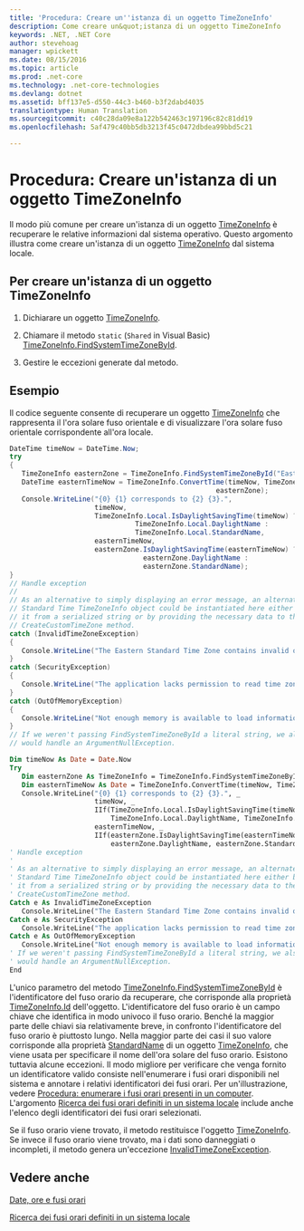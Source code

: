 ```yaml
---
title: 'Procedura: Creare un''istanza di un oggetto TimeZoneInfo'
description: Come creare un&quot;istanza di un oggetto TimeZoneInfo
keywords: .NET, .NET Core
author: stevehoag
manager: wpickett
ms.date: 08/15/2016
ms.topic: article
ms.prod: .net-core
ms.technology: .net-core-technologies
ms.devlang: dotnet
ms.assetid: bff137e5-d550-44c3-b460-b3f2dabd4035
translationtype: Human Translation
ms.sourcegitcommit: c40c28da09e8a122b542463c197196c82c81dd19
ms.openlocfilehash: 5af479c40bb5db3213f45c0472dbdea99bbd5c21

---
```


# <a name="how-to-instantiate-a-timezoneinfo-object"></a>Procedura: Creare un'istanza di un oggetto TimeZoneInfo

Il modo più comune per creare un'istanza di un oggetto [TimeZoneInfo](xref:System.TimeZoneInfo) è recuperare le relative informazioni dal sistema operativo. Questo argomento illustra come creare un'istanza di un oggetto [TimeZoneInfo](xref:System.TimeZoneInfo) dal sistema locale.

## <a name="to-instantiate-a-timezoneinfo-object"></a>Per creare un'istanza di un oggetto TimeZoneInfo

1. Dichiarare un oggetto [TimeZoneInfo](xref:System.TimeZoneInfo).

2. Chiamare il metodo `static` (`Shared` in Visual Basic) [TimeZoneInfo.FindSystemTimeZoneById](xref:System.TimeZoneInfo.FindSystemTimeZoneById(System.String)).

3. Gestire le eccezioni generate dal metodo.

## <a name="example"></a>Esempio

Il codice seguente consente di recuperare un oggetto [TimeZoneInfo](xref:System.TimeZoneInfo) che rappresenta il l'ora solare fuso orientale e di visualizzare l'ora solare fuso orientale corrispondente all'ora locale.

```csharp
DateTime timeNow = DateTime.Now;
try
{
   TimeZoneInfo easternZone = TimeZoneInfo.FindSystemTimeZoneById("Eastern Standard Time");
   DateTime easternTimeNow = TimeZoneInfo.ConvertTime(timeNow, TimeZoneInfo.Local, 
                                                   easternZone);
   Console.WriteLine("{0} {1} corresponds to {2} {3}.",
                     timeNow, 
                     TimeZoneInfo.Local.IsDaylightSavingTime(timeNow) ?
                               TimeZoneInfo.Local.DaylightName : 
                               TimeZoneInfo.Local.StandardName,
                     easternTimeNow, 
                     easternZone.IsDaylightSavingTime(easternTimeNow) ?
                                 easternZone.DaylightName : 
                                 easternZone.StandardName);
}
// Handle exception
//
// As an alternative to simply displaying an error message, an alternate Eastern
// Standard Time TimeZoneInfo object could be instantiated here either by restoring
// it from a serialized string or by providing the necessary data to the
// CreateCustomTimeZone method.
catch (InvalidTimeZoneException)
{
   Console.WriteLine("The Eastern Standard Time Zone contains invalid or missing data.");
}
catch (SecurityException)
{
   Console.WriteLine("The application lacks permission to read time zone information from the registry.");
}
catch (OutOfMemoryException)
{
   Console.WriteLine("Not enough memory is available to load information on the Eastern Standard Time zone.");
}
// If we weren't passing FindSystemTimeZoneById a literal string, we also 
// would handle an ArgumentNullException.
```

```vb
Dim timeNow As Date = Date.Now
Try
   Dim easternZone As TimeZoneInfo = TimeZoneInfo.FindSystemTimeZoneById("Eastern Standard Time")
   Dim easternTimeNow As Date = TimeZoneInfo.ConvertTime(timeNow, TimeZoneInfo.Local, easternZone)
   Console.WriteLine("{0} {1} corresponds to {2} {3}.", _
                     timeNow, _
                     IIf(TimeZoneInfo.Local.IsDaylightSavingTime(timeNow), _
                         TimeZoneInfo.Local.DaylightName, TimeZoneInfo.Local.StandardName), _
                     easternTimeNow, _
                     IIf(easternZone.IsDaylightSavingTime(easternTimeNow), _
                         easternZone.DaylightName, easternZone.StandardName))
' Handle exception
'
' As an alternative to simply displaying an error message, an alternate Eastern
' Standard Time TimeZoneInfo object could be instantiated here either by restoring
' it from a serialized string or by providing the necessary data to the
' CreateCustomTimeZone method.
Catch e As InvalidTimeZoneException
   Console.WriteLine("The Eastern Standard Time Zone contains invalid or missing data.")   
Catch e As SecurityException
   Console.WriteLine("The application lacks permission to read time zone information from the registry.")
Catch e As OutOfMemoryException
   Console.WriteLine("Not enough memory is available to load information on the Eastern Standard Time zone.")
' If we weren't passing FindSystemTimeZoneById a literal string, we also 
' would handle an ArgumentNullException.
End
``` 

L'unico parametro del metodo [TimeZoneInfo.FindSystemTimeZoneById](xref:System.TimeZoneInfo.FindSystemTimeZoneById(System.String)) è l'identificatore del fuso orario da recuperare, che corrisponde alla proprietà [TimeZoneInfo.Id](xref:System.TimeZoneInfo.Id) dell'oggetto. L'identificatore del fuso orario è un campo chiave che identifica in modo univoco il fuso orario. Benché la maggior parte delle chiavi sia relativamente breve, in confronto l'identificatore del fuso orario è piuttosto lungo. Nella maggior parte dei casi il suo valore corrisponde alla proprietà [StandardName](xref:System.TimeZoneInfo.StandardName) di un oggetto [TimeZoneInfo](xref:System.TimeZoneInfo), che viene usata per specificare il nome dell'ora solare del fuso orario. Esistono tuttavia alcune eccezioni. Il modo migliore per verificare che venga fornito un identificatore valido consiste nell'enumerare i fusi orari disponibili nel sistema e annotare i relativi identificatori dei fusi orari. Per un'illustrazione, vedere [Procedura: enumerare i fusi orari presenti in un computer](enumerate-time-zones.md). L'argomento [Ricerca dei fusi orari definiti in un sistema locale](finding-the-time-zones-on-local-system.md) include anche l'elenco degli identificatori dei fusi orari selezionati.

Se il fuso orario viene trovato, il metodo restituisce l'oggetto [TimeZoneInfo](xref:System.TimeZoneInfo). Se invece il fuso orario viene trovato, ma i dati sono danneggiati o incompleti, il metodo genera un'eccezione [InvalidTimeZoneException](xref:System.InvalidTimeZoneException). 

## <a name="see-also"></a>Vedere anche

[Date, ore e fusi orari](index.md)

[Ricerca dei fusi orari definiti in un sistema locale](finding-the-time-zones-on-local-system.md)


<!--HONumber=Nov16_HO1-->


